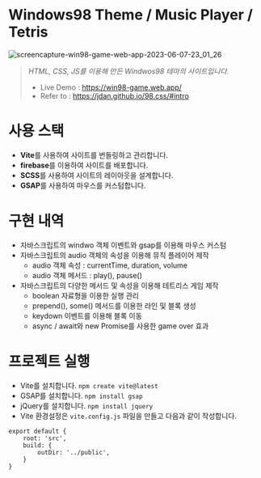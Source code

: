 # Windows98 Theme / Music Player / Tetris
![screencapture-win98-game-web-app-2023-06-07-23_01_26](https://github.com/leeyanggoo/windows98/assets/125417787/d59d0b0f-6b91-415c-bf58-e14728bc59b6)

> _HTML, CSS, JS를 이용해 만든 Windwos98 테마의 사이트입니다._
> + Live Demo : https://win98-game.web.app/
> + Refer to : https://jdan.github.io/98.css/#intro

# 사용 스택
+ **Vite**를 사용하여 사이트를 번들링하고 관리합니다.
+ **firebase**를 이용하여 사이트를 배포합니다.
+ **SCSS**를 사용하여 사이트의 레이아웃을 설계합니다.
+ **GSAP**를 사용하여 마우스를 커스텀합니다.

# 구현 내역
+ 자바스크립트의 windwo 객체 이벤트와 gsap를 이용해 마우스 커스텀
+ 자바스크립트의 audio 객체의 속성을 이용해 뮤직 플레이어 제작
  + audio 객체 속성 : currentTime, duration, volume
  + audio 객체 메서드 : play(), pause()
+ 자바스크립트의 다양한 메서드 및 속성을 이용해 테트리스 게임 제작
  + boolean 자료형을 이용한 실행 관리
  + prepend(), some() 메서드를 이용한 라인 및 블록 생성
  + keydown 이벤트를 이용해 블록 이동
  + async / await와 new Promise를 사용한 game over 효과

# 프로젝트 실행
+ Vite를 설치합니다. `npm create vite@latest`
+ GSAP를 설치합니다. `npm install gsap`
+ jQuery를 설치합니다. `npm install jquery`
+ Vite 환경설정은 `vite.config.js` 파일을 만들고 다음과 같이 작성합니다.

```
export default {
    root: 'src',
    build: {
        outDir: '../public',
    }
}
```
